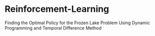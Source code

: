 # Reinforcement-Learning
Finding the Optimal Policy for the Frozen Lake Problem Using Dynamic Programming and Temporal Difference Method
